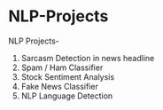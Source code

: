 # NLP-Projects

NLP Projects-
1) Sarcasm Detection in news headline
2) Spam / Ham Classifier
3) Stock Sentiment Analysis
4) Fake News Classifier
5) NLP Language Detection
